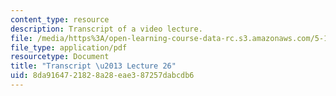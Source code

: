 ```yaml
---
content_type: resource
description: Transcript of a video lecture.
file: /media/https%3A/open-learning-course-data-rc.s3.amazonaws.com/5-111-principles-of-chemical-science-fall-2008/8da9164721828a28eae387257dabcdb6_5-111F08-L26.pdf
file_type: application/pdf
resourcetype: Document
title: "Transcript \u2013 Lecture 26"
uid: 8da91647-2182-8a28-eae3-87257dabcdb6
---
```


